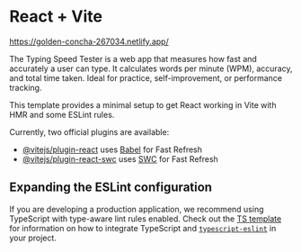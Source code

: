 # React + Vite
https://golden-concha-267034.netlify.app/

The Typing Speed Tester is a web app that measures how fast and accurately a user can type. It calculates words per minute (WPM), accuracy, and total time taken. Ideal for practice, self-improvement, or performance tracking.

This template provides a minimal setup to get React working in Vite with HMR and some ESLint rules.

Currently, two official plugins are available:

- [@vitejs/plugin-react](https://github.com/vitejs/vite-plugin-react/blob/main/packages/plugin-react) uses [Babel](https://babeljs.io/) for Fast Refresh
- [@vitejs/plugin-react-swc](https://github.com/vitejs/vite-plugin-react/blob/main/packages/plugin-react-swc) uses [SWC](https://swc.rs/) for Fast Refresh

## Expanding the ESLint configuration

If you are developing a production application, we recommend using TypeScript with type-aware lint rules enabled. Check out the [TS template](https://github.com/vitejs/vite/tree/main/packages/create-vite/template-react-ts) for information on how to integrate TypeScript and [`typescript-eslint`](https://typescript-eslint.io) in your project.
